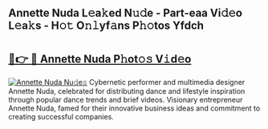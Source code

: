 ## Annette Nuda L𝚎a𝚔ed N𝚞𝚍e - Part-eaa Vi𝚍𝚎o L𝚎a𝚔s - H𝚘𝚝 O𝚗𝚕yf𝚊ns P𝚑𝚘tos Yfdch

# <h2><a href="http://kf0kz9r.oniu.top/?m=Annette+Nuda">🔗👉 🔴 Annette Nuda P𝚑ot𝚘𝚜 V𝚒d𝚎o</a></h2>

[![Annette Nuda Nu𝚍e𝚜](https://i.imgur.com/0qMVB7G.gif)](http://kf0kz9r.oniu.top/?m=Annette+Nuda)
Cybernetic performer and multimedia designer Annette Nuda, celebrated for distributing dance and lifestyle inspiration through popular dance trends and brief videos. Visionary entrepreneur Annette Nuda, famed for their innovative business ideas and commitment to creating successful companies.  
